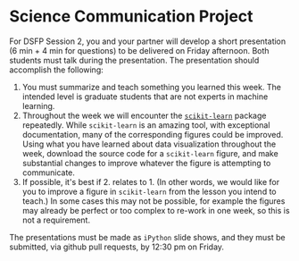 # Science Communication Project

For DSFP Session 2, you and your partner will develop a short presentation (6 min + 4 min for questions) to be delivered on Friday afternoon. Both students must talk during the presentation. The presentation should accomplish the following:
    
1. You must summarize and teach something you learned this week. The intended level is graduate students that are not experts in machine learning.
2. Throughout the week we will encounter the [`scikit-learn`](http://scikit-learn.org/stable/) package repeatedly. While `scikit-learn` is an amazing tool, with exceptional documentation, many of the corresponding figures could be improved. Using what you have learned about data visualization throughout the week, download the source code for a `scikit-learn` figure, and make substantial changes to improve whatever the figure is attempting to communicate.
3. If possible, it's best if 2. relates to 1. (In other words, we would like for you to improve a figure in `scikit-learn` from the lesson you intend to teach.) In some cases this may not be possible, for example the figures may already be perfect or too complex to re-work in one week, so this is not a requirement.

The presentations must be made as `iPython` slide shows, and they must be submitted, via github pull requests, by 12:30 pm on Friday.
